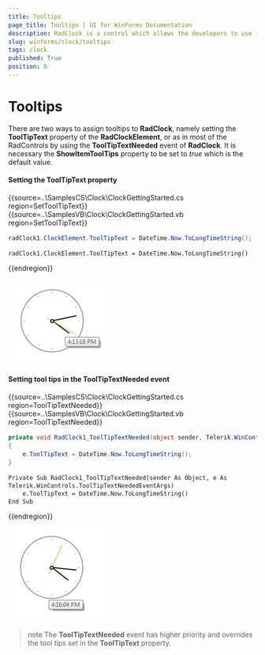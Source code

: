 ```yaml
---
title: Tooltips
page_title: Tooltips | UI for WinForms Documentation
description: RadClock is a control which allows the developers to use it in their applications to display time to the users.
slug: winforms/clock/tooltips
tags: clock
published: True
position: 6 
---
```


# Tooltips

There are two ways to assign tooltips to __RadClock__, namely setting the __ToolTipText__ property of the __RadClockElement__, or as in most of the RadControls by using the __ToolTipTextNeeded__ event of __RadClock__. It is necessary the __ShowItemToolTips__ property to be set to *true* which is the default value.

#### Setting the ToolTipText property

{{source=..\SamplesCS\Clock\ClockGettingStarted.cs region=SetToolTipText}} 
{{source=..\SamplesVB\Clock\ClockGettingStarted.vb region=SetToolTipText}}

````C#
radClock1.ClockElement.ToolTipText = DateTime.Now.ToLongTimeString();

````
````VB.NET
radClock1.ClockElement.ToolTipText = DateTime.Now.ToLongTimeString()

````

{{endregion}} 

![clock-tooltips 001](images/clock-tooltips001.png)

#### Setting tool tips in the ToolTipTextNeeded event

{{source=..\SamplesCS\Clock\ClockGettingStarted.cs region=ToolTipTextNeeded}} 
{{source=..\SamplesVB\Clock\ClockGettingStarted.vb region=ToolTipTextNeeded}}

````C#
private void RadClock1_ToolTipTextNeeded(object sender, Telerik.WinControls.ToolTipTextNeededEventArgs e)
{
    e.ToolTipText = DateTime.Now.ToLongTimeString();
}

````
````VB.NET
Private Sub RadClock1_ToolTipTextNeeded(sender As Object, e As Telerik.WinControls.ToolTipTextNeededEventArgs)
    e.ToolTipText = DateTime.Now.ToLongTimeString()
End Sub

````

{{endregion}} 

![clock-tooltips 002](images/clock-tooltips002.png)

>note The __ToolTipTextNeeded__ event has higher priority and overrides the tool tips set in  the __ToolTipText__ property.


 


